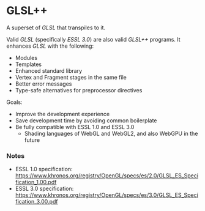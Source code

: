 # GLSL++

A superset of *GLSL* that transpiles to it.

Valid *GLSL* (specifically *ESSL 3.0*) are also valid *GLSL++* programs. It enhances *GLSL* with the following:
* Modules
* Templates
* Enhanced standard library
* Vertex and Fragment stages in the same file
* Better error messages
* Type-safe alternatives for preprocessor directives

Goals:
* Improve the development experience
* Save development time by avoiding common boilerplate
* Be fully compatible with ESSL 1.0 and ESSL 3.0
    * Shading languages of WebGL and WebGL2, and also WebGPU in the future

### Notes

* ESSL 1.0 specification: https://www.khronos.org/registry/OpenGL/specs/es/2.0/GLSL_ES_Specification_1.00.pdf
* ESSL 3.0 specification: https://www.khronos.org/registry/OpenGL/specs/es/3.0/GLSL_ES_Specification_3.00.pdf